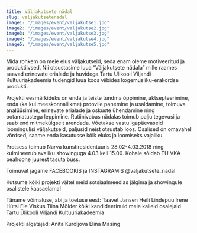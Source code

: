 ```yaml
---
title: Väljakutsete nädal
slug: valjakutsetenadal
image1: "/images/event/valjakutse1.jpg"
image2: "/images/event/valjakutse2.jpg"
image3: "/images/event/valjakutse3.jpg"
image4: "/images/event/valjakutse4.jpg"
image5: "/images/event/valjakutse5.jpg"
---
```


Mida rohkem on meie elus väljakutseid, seda enam oleme motiveeritud ja produktiivsed. Nii otsustasime luua “Väljakutsete nädala” mille raames saavad erinevate erialade ja huvidega Tartu Ülikooli Viljandi Kultuuriakadeemia tudengid luua koos viibides kogemusliku-erakordse produkti.  

Projekti eesmärkideks on enda ja teiste tundma õppimine, aktsepteerimine, enda (ka kui meeskonnaliikme) proovile panemine ja usaldamine, toimuva analüüsimine, erinevate erialade ja oskuste ühendamine ning ootamatustega leppimine. Rutiinivabas nädalas toimub palju tegevusi ja saab end mitmekülgselt arendada. Võetakse vastu igapäevaseid loomingulisi väljakutseid, paljusid neist otsustab loos. Osalised on omavahel võrdsed, saame enda kasutusse kõik eluks ja loomiseks vajaliku. 

Protsess toimub Narva kunstiresidentuuris 28.02-4.03.2018 ning kulmineerub avaliku showinguga 4.03 kell 15.00. Kohale sõidab TÜ VKA peahoone juurest tasuta buss. 

Toimuvat jagame FACEBOOKIS ja INSTAGRAMIS @valjakutsete_nadal 

Kutsume kõiki projekti vältel meid sotsiaalmeedias jälgima ja showingule osalistele kaasaelama!

Täname võimaluse, abi ja toetuse eest: 
Taavet Jansen 
Heili Lindepuu 
Irene Hütsi 
Ele Viskus 
Tiina Mölder 
kõiki kandideerinuid 
meie kalleid osalejaid 
Tartu Ülikooli Viljandi Kultuuriakadeemia 

Projekti algatajad: 
Anita Kurõljova 
Elina Masing